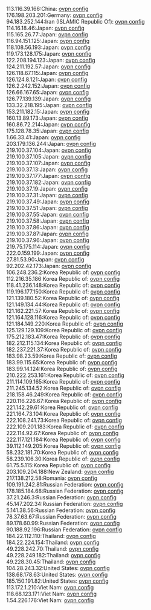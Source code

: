 113.116.39.166:China: [ovpn config](vpn/113_116_39_166.ovpn)  
176.198.203.201:Germany: [ovpn config](vpn/176_198_203_201.ovpn)  
94.183.252.144:Iran (ISLAMIC Republic Of): [ovpn config](vpn/94_183_252_144.ovpn)  
114.16.18.46:Japan: [ovpn config](vpn/114_16_18_46.ovpn)  
115.165.26.77:Japan: [ovpn config](vpn/115_165_26_77.ovpn)  
116.94.151.125:Japan: [ovpn config](vpn/116_94_151_125.ovpn)  
118.108.56.193:Japan: [ovpn config](vpn/118_108_56_193.ovpn)  
119.173.128.175:Japan: [ovpn config](vpn/119_173_128_175.ovpn)  
122.208.194.123:Japan: [ovpn config](vpn/122_208_194_123.ovpn)  
124.211.192.57:Japan: [ovpn config](vpn/124_211_192_57.ovpn)  
126.118.67.115:Japan: [ovpn config](vpn/126_118_67_115.ovpn)  
126.124.8.121:Japan: [ovpn config](vpn/126_124_8_121.ovpn)  
126.2.242.152:Japan: [ovpn config](vpn/126_2_242_152.ovpn)  
126.66.167.65:Japan: [ovpn config](vpn/126_66_167_65.ovpn)  
126.77.139.139:Japan: [ovpn config](vpn/126_77_139_139.ovpn)  
133.32.218.195:Japan: [ovpn config](vpn/133_32_218_195.ovpn)  
153.211.182.15:Japan: [ovpn config](vpn/153_211_182_15.ovpn)  
160.13.89.173:Japan: [ovpn config](vpn/160_13_89_173.ovpn)  
160.86.72.214:Japan: [ovpn config](vpn/160_86_72_214.ovpn)  
175.128.78.35:Japan: [ovpn config](vpn/175_128_78_35.ovpn)  
1.66.33.41:Japan: [ovpn config](vpn/1_66_33_41.ovpn)  
203.179.136.244:Japan: [ovpn config](vpn/203_179_136_244.ovpn)  
219.100.37.104:Japan: [ovpn config](vpn/219_100_37_104.ovpn)  
219.100.37.105:Japan: [ovpn config](vpn/219_100_37_105.ovpn)  
219.100.37.107:Japan: [ovpn config](vpn/219_100_37_107.ovpn)  
219.100.37.13:Japan: [ovpn config](vpn/219_100_37_13.ovpn)  
219.100.37.177:Japan: [ovpn config](vpn/219_100_37_177.ovpn)  
219.100.37.182:Japan: [ovpn config](vpn/219_100_37_182.ovpn)  
219.100.37.19:Japan: [ovpn config](vpn/219_100_37_19.ovpn)  
219.100.37.31:Japan: [ovpn config](vpn/219_100_37_31.ovpn)  
219.100.37.49:Japan: [ovpn config](vpn/219_100_37_49.ovpn)  
219.100.37.51:Japan: [ovpn config](vpn/219_100_37_51.ovpn)  
219.100.37.55:Japan: [ovpn config](vpn/219_100_37_55.ovpn)  
219.100.37.58:Japan: [ovpn config](vpn/219_100_37_58.ovpn)  
219.100.37.86:Japan: [ovpn config](vpn/219_100_37_86.ovpn)  
219.100.37.87:Japan: [ovpn config](vpn/219_100_37_87.ovpn)  
219.100.37.96:Japan: [ovpn config](vpn/219_100_37_96.ovpn)  
219.75.175.114:Japan: [ovpn config](vpn/219_75_175_114.ovpn)  
222.0.159.199:Japan: [ovpn config](vpn/222_0_159_199.ovpn)  
27.81.53.90:Japan: [ovpn config](vpn/27_81_53_90.ovpn)  
92.202.42.173:Japan: [ovpn config](vpn/92_202_42_173.ovpn)  
106.248.236.2:Korea Republic of: [ovpn config](vpn/106_248_236_2.ovpn)  
112.216.35.186:Korea Republic of: [ovpn config](vpn/112_216_35_186.ovpn)  
118.41.236.148:Korea Republic of: [ovpn config](vpn/118_41_236_148.ovpn)  
119.196.177.150:Korea Republic of: [ovpn config](vpn/119_196_177_150.ovpn)  
121.139.180.52:Korea Republic of: [ovpn config](vpn/121_139_180_52.ovpn)  
121.149.134.44:Korea Republic of: [ovpn config](vpn/121_149_134_44.ovpn)  
121.162.221.57:Korea Republic of: [ovpn config](vpn/121_162_221_57.ovpn)  
121.164.128.116:Korea Republic of: [ovpn config](vpn/121_164_128_116.ovpn)  
121.184.149.220:Korea Republic of: [ovpn config](vpn/121_184_149_220.ovpn)  
125.129.129.109:Korea Republic of: [ovpn config](vpn/125_129_129_109.ovpn)  
175.212.183.47:Korea Republic of: [ovpn config](vpn/175_212_183_47.ovpn)  
182.212.115.134:Korea Republic of: [ovpn config](vpn/182_212_115_134.ovpn)  
182.237.221.37:Korea Republic of: [ovpn config](vpn/182_237_221_37.ovpn)  
183.98.23.59:Korea Republic of: [ovpn config](vpn/183_98_23_59.ovpn)  
183.99.115.65:Korea Republic of: [ovpn config](vpn/183_99_115_65.ovpn)  
183.99.14.124:Korea Republic of: [ovpn config](vpn/183_99_14_124.ovpn)  
210.222.253.161:Korea Republic of: [ovpn config](vpn/210_222_253_161.ovpn)  
211.114.109.165:Korea Republic of: [ovpn config](vpn/211_114_109_165.ovpn)  
211.245.134.52:Korea Republic of: [ovpn config](vpn/211_245_134_52.ovpn)  
218.158.46.249:Korea Republic of: [ovpn config](vpn/218_158_46_249.ovpn)  
220.116.226.67:Korea Republic of: [ovpn config](vpn/220_116_226_67.ovpn)  
221.142.29.61:Korea Republic of: [ovpn config](vpn/221_142_29_61.ovpn)  
221.164.73.104:Korea Republic of: [ovpn config](vpn/221_164_73_104.ovpn)  
222.108.241.73:Korea Republic of: [ovpn config](vpn/222_108_241_73.ovpn)  
222.109.201.183:Korea Republic of: [ovpn config](vpn/222_109_201_183.ovpn)  
222.114.92.67:Korea Republic of: [ovpn config](vpn/222_114_92_67.ovpn)  
222.117.121.184:Korea Republic of: [ovpn config](vpn/222_117_121_184.ovpn)  
39.112.149.205:Korea Republic of: [ovpn config](vpn/39_112_149_205.ovpn)  
58.232.181.70:Korea Republic of: [ovpn config](vpn/58_232_181_70.ovpn)  
58.239.106.30:Korea Republic of: [ovpn config](vpn/58_239_106_30.ovpn)  
61.75.5.115:Korea Republic of: [ovpn config](vpn/61_75_5_115.ovpn)  
203.109.204.188:New Zealand: [ovpn config](vpn/203_109_204_188.ovpn)  
217.138.212.58:Romania: [ovpn config](vpn/217_138_212_58.ovpn)  
109.191.242.81:Russian Federation: [ovpn config](vpn/109_191_242_81.ovpn)  
178.185.184.68:Russian Federation: [ovpn config](vpn/178_185_184_68.ovpn)  
37.21.246.3:Russian Federation: [ovpn config](vpn/37_21_246_3.ovpn)  
45.147.202.34:Russian Federation: [ovpn config](vpn/45_147_202_34.ovpn)  
5.141.38.56:Russian Federation: [ovpn config](vpn/5_141_38_56.ovpn)  
78.37.63.67:Russian Federation: [ovpn config](vpn/78_37_63_67.ovpn)  
89.178.60.99:Russian Federation: [ovpn config](vpn/89_178_60_99.ovpn)  
90.188.92.196:Russian Federation: [ovpn config](vpn/90_188_92_196.ovpn)  
184.22.112.110:Thailand: [ovpn config](vpn/184_22_112_110.ovpn)  
184.22.224.154:Thailand: [ovpn config](vpn/184_22_224_154.ovpn)  
49.228.242.70:Thailand: [ovpn config](vpn/49_228_242_70.ovpn)  
49.228.249.182:Thailand: [ovpn config](vpn/49_228_249_182.ovpn)  
49.228.30.45:Thailand: [ovpn config](vpn/49_228_30_45.ovpn)  
104.28.243.32:United States: [ovpn config](vpn/104_28_243_32.ovpn)  
138.68.178.63:United States: [ovpn config](vpn/138_68_178_63.ovpn)  
185.150.191.82:United States: [ovpn config](vpn/185_150_191_82.ovpn)  
113.172.1.210:Viet Nam: [ovpn config](vpn/113_172_1_210.ovpn)  
118.68.123.171:Viet Nam: [ovpn config](vpn/118_68_123_171.ovpn)  
1.54.226.176:Viet Nam: [ovpn config](vpn/1_54_226_176.ovpn)  

